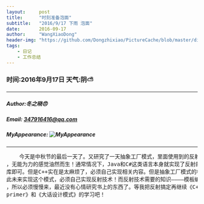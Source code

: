 ```yaml
---
layout:     post
title:      "时刻准备泡面"
subtitle:   "2016/9/17 下雨 泡面"
date:       2016-09-17
author:     "WangXiaoDong"
header-img: "https://github.com/Dongzhixiao/PictureCache/blob/master/diaryPic/20160917.jpg?raw=true"
tags:
    - 日记
    - 工作总结
---
```


### 时间:2016年9月17日 天气:阴:partly_sunny:
-----
#####   Author:冬之晓:angry:
#####   Email: 347916416@qq.com
#####   MyAppearance: ![MyAppearance](../MyPicture.JPG "我的头像")
----------

<pre>
    今天是中秋节的最后一天了。又研究了一天抽象工厂模式，里面使用到的反射技术我实在是实现不了
，无能为力的感觉油然而生！通常情况下，Java和C#这类语言本身就实现了反射的技术，只要调用相关的
库即可。但是C++实在是太麻烦了，必须自己实现相关内容。但是抽象工厂模式的核心就是反射技术，因
此未来实现这个模式，必须自己实现反射技术！而反射技术需要的知识————模板编程，这点我还没有掌握
，所以必须慢慢来，最近没有心情研究书上的东西了。等我把反射搞定再继续《C++ 
primer》和《大话设计模式》的学习吧！
</pre>

